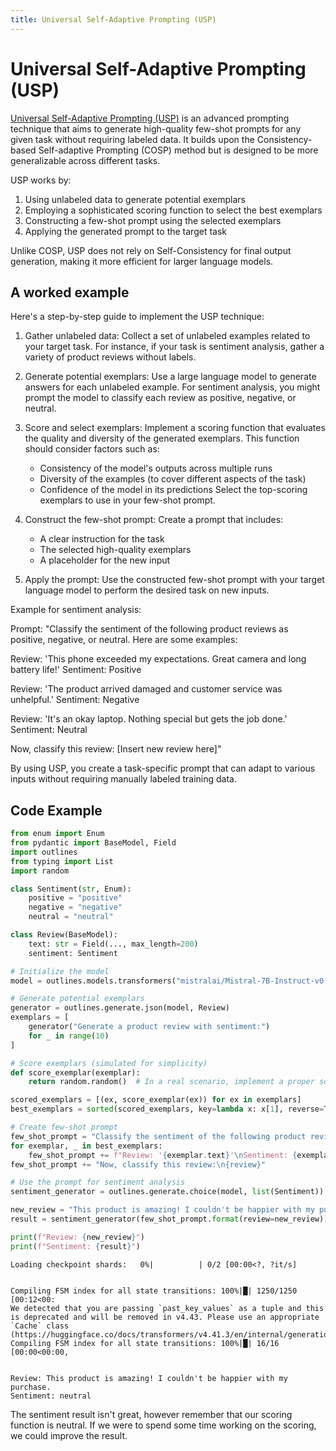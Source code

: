 ```yaml
---
title: Universal Self-Adaptive Prompting (USP)
---
```


# Universal Self-Adaptive Prompting (USP)


[Universal Self-Adaptive Prompting (USP)](http://arxiv.org/abs/2305.14926) is an advanced prompting technique that aims to generate high-quality few-shot prompts for any given task without requiring labeled data. It builds upon the Consistency-based Self-adaptive Prompting (COSP) method but is designed to be more generalizable across different tasks.

USP works by:
1. Using unlabeled data to generate potential exemplars
2. Employing a sophisticated scoring function to select the best exemplars
3. Constructing a few-shot prompt using the selected exemplars
4. Applying the generated prompt to the target task

Unlike COSP, USP does not rely on Self-Consistency for final output generation, making it more efficient for larger language models.

## A worked example


Here's a step-by-step guide to implement the USP technique:

1. Gather unlabeled data:
   Collect a set of unlabeled examples related to your target task. For instance, if your task is sentiment analysis, gather a variety of product reviews without labels.

2. Generate potential exemplars:
   Use a large language model to generate answers for each unlabeled example. For sentiment analysis, you might prompt the model to classify each review as positive, negative, or neutral.

3. Score and select exemplars:
   Implement a scoring function that evaluates the quality and diversity of the generated exemplars. This function should consider factors such as:
   - Consistency of the model's outputs across multiple runs
   - Diversity of the examples (to cover different aspects of the task)
   - Confidence of the model in its predictions
   Select the top-scoring exemplars to use in your few-shot prompt.

4. Construct the few-shot prompt:
   Create a prompt that includes:
   - A clear instruction for the task
   - The selected high-quality exemplars
   - A placeholder for the new input

5. Apply the prompt:
   Use the constructed few-shot prompt with your target language model to perform the desired task on new inputs.

Example for sentiment analysis:

Prompt:
"Classify the sentiment of the following product reviews as positive, negative, or neutral. Here are some examples:

Review: 'This phone exceeded my expectations. Great camera and long battery life!'
Sentiment: Positive

Review: 'The product arrived damaged and customer service was unhelpful.'
Sentiment: Negative

Review: 'It's an okay laptop. Nothing special but gets the job done.'
Sentiment: Neutral

Now, classify this review:
[Insert new review here]"

By using USP, you create a task-specific prompt that can adapt to various inputs without requiring manually labeled training data.

## Code Example





```python
from enum import Enum
from pydantic import BaseModel, Field
import outlines
from typing import List
import random

class Sentiment(str, Enum):
    positive = "positive"
    negative = "negative"
    neutral = "neutral"

class Review(BaseModel):
    text: str = Field(..., max_length=200)
    sentiment: Sentiment

# Initialize the model
model = outlines.models.transformers("mistralai/Mistral-7B-Instruct-v0.1", device="cuda")

# Generate potential exemplars
generator = outlines.generate.json(model, Review)
exemplars = [
    generator("Generate a product review with sentiment:")
    for _ in range(10)
]

# Score exemplars (simulated for simplicity)
def score_exemplar(exemplar):
    return random.random()  # In a real scenario, implement a proper scoring function

scored_exemplars = [(ex, score_exemplar(ex)) for ex in exemplars]
best_exemplars = sorted(scored_exemplars, key=lambda x: x[1], reverse=True)[:3]

# Create few-shot prompt
few_shot_prompt = "Classify the sentiment of the following product reviews as positive, negative, or neutral. Here are some examples:\n\n"
for exemplar, _ in best_exemplars:
    few_shot_prompt += f"Review: '{exemplar.text}'\nSentiment: {exemplar.sentiment.value}\n\n"
few_shot_prompt += "Now, classify this review:\n{review}"

# Use the prompt for sentiment analysis
sentiment_generator = outlines.generate.choice(model, list(Sentiment))

new_review = "This product is amazing! I couldn't be happier with my purchase."
result = sentiment_generator(few_shot_prompt.format(review=new_review))

print(f"Review: {new_review}")
print(f"Sentiment: {result}")
```


    Loading checkpoint shards:   0%|          | 0/2 [00:00<?, ?it/s]


    Compiling FSM index for all state transitions: 100%|█| 1250/1250 [00:12<00:
    We detected that you are passing `past_key_values` as a tuple and this is deprecated and will be removed in v4.43. Please use an appropriate `Cache` class (https://huggingface.co/docs/transformers/v4.41.3/en/internal/generation_utils#transformers.Cache)
    Compiling FSM index for all state transitions: 100%|█| 16/16 [00:00<00:00,


    Review: This product is amazing! I couldn't be happier with my purchase.
    Sentiment: neutral

The sentiment result isn't great, however remember that our scoring function is neutral. If we were to spend some time working on the scoring, we could improve the result.
